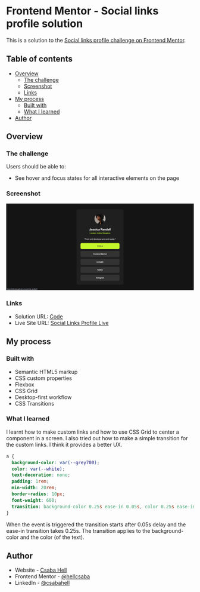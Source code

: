 # Frontend Mentor - Social links profile solution

This is a solution to the [Social links profile challenge on Frontend Mentor](https://www.frontendmentor.io/challenges/social-links-profile-UG32l9m6dQ).

## Table of contents

- [Overview](#overview)
  - [The challenge](#the-challenge)
  - [Screenshot](#screenshot)
  - [Links](#links)
- [My process](#my-process)
  - [Built with](#built-with)
  - [What I learned](#what-i-learned)
- [Author](#author)

## Overview

### The challenge

Users should be able to:

- See hover and focus states for all interactive elements on the page

### Screenshot

![](./desktop-active-preview.png)

### Links

- Solution URL: [Code](https://github.com/hellcsaba/social-links-profile)
- Live Site URL: [Social Links Profile Live](https://hellcsaba.github.io/social-links-profile/)

## My process

### Built with

- Semantic HTML5 markup
- CSS custom properties
- Flexbox
- CSS Grid
- Desktop-first workflow
- CSS Transitions

### What I learned

I learnt how to make custom links and how to use CSS Grid to center a component in a screen. I also tried out how to make a simple transition for the custom links. I think it provides a better UX.

```css
a {
  background-color: var(--grey700);
  color: var(--white);
  text-decoration: none;
  padding: 1rem;
  min-width: 20rem;
  border-radius: 10px;
  font-weight: 600;
  transition: background-color 0.25s ease-in 0.05s, color 0.25s ease-in 0.05s;
}
```

When the event is triggered the transition starts after 0.05s delay and the ease-in transition takes 0.25s. The transition applies to the background-color and the color (of the text).

## Author

- Website - [Csaba Hell](https://github.com/hellcsaba)
- Frontend Mentor - [@hellcsaba](https://www.frontendmentor.io/profile/hellcsaba)
- LinkedIn - [@csabahell](https://www.linkedin.com/in/csabahell/)

